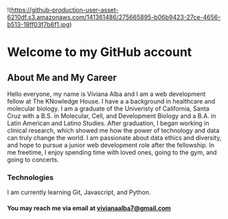 !(https://github-production-user-asset-6210df.s3.amazonaws.com/141361486/275665895-b06b9423-27ce-4656-b513-18ff03f7b6f1.jpg)


# Welcome to my GitHub account

## About Me and My Career
Hello everyone, my name is Viviana Alba and I am a web development fellow at The KNowledge House. I have a a background in healthcare and molecular biology. I am a graduate of the 
Univeristy of California, Santa Cruz with a B.S. in Molecular, Cell, and Development Biology and a B.A. in Latin American and Latino Studies. After graduation, I began working in clinical 
research, which showed me how the power of technology and data can truly change the world. I am passionate about data ethics and diversity, and hope to pursue a junior web development 
role after the fellowship. In me freetime, I enjoy spending time with loved ones, going to the gym, and going to concerts.

### Technologies
I am currently learning Git, Javascript, and Python.

#### You may reach me via email at vivianaalba7@gmail.com

<!---
vivianaalba/vivianaalba is a ✨ special ✨ repository because its `README.md` (this file) appears on your GitHub profile.
You can click the Preview link to take a look at your changes.
--->
